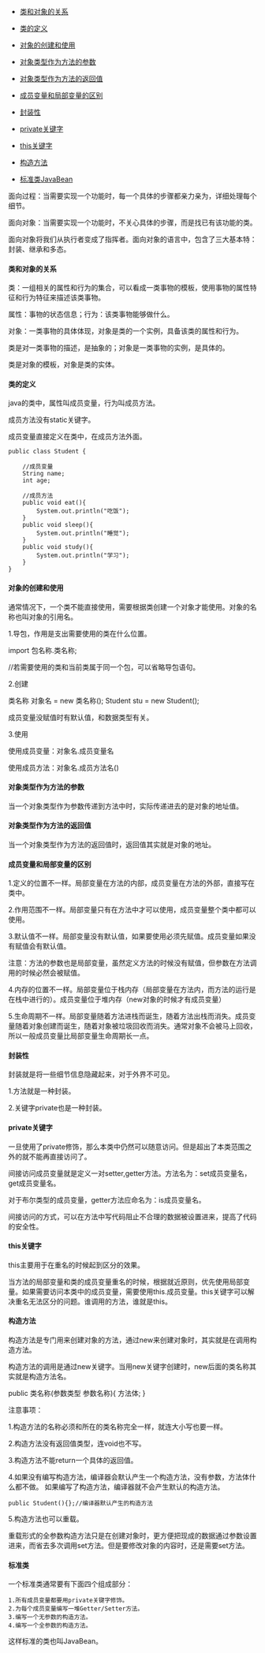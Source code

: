 - [类和对象的关系](#类和对象的关系)
- [类的定义](#类的定义)
- [对象的创建和使用](#对象的创建和使用)
- [对象类型作为方法的参数](#对象类型作为方法的参数)
- [对象类型作为方法的返回值](#对象类型作为方法的返回值)
- [成员变量和局部变量的区别](#成员变量和局部变量的区别)

- [封装性](#封装性)
- [private关键字](#private关键字)
- [this关键字](#this关键字)
- [构造方法](#构造方法)
- [标准类JavaBean](#标准类)


面向过程：当需要实现一个功能时，每一个具体的步骤都亲力亲为，详细处理每个细节。

面向对象：当需要实现一个功能时，不关心具体的步骤，而是找已有该功能的类。

面向对象将我们从执行者变成了指挥者。面向对象的语言中，包含了三大基本特：封装、继承和多态。

#### 类和对象的关系

类：一组相关的属性和行为的集合，可以看成一类事物的模板，使用事物的属性特征和行为特征来描述该类事物。

属性：事物的状态信息；行为：该类事物能够做什么。

对象：一类事物的具体体现，对象是类的一个实例，具备该类的属性和行为。

类是对一类事物的描述，是抽象的；对象是一类事物的实例，是具体的。

类是对象的模板，对象是类的实体。

#### 类的定义

java的类中，属性叫成员变量，行为叫成员方法。

成员方法没有static关键字。

成员变量直接定义在类中，在成员方法外面。

```
public class Student {

    //成员变量
    String name;
    int age;

    //成员方法
    public void eat(){
        System.out.println("吃饭");
    }
    public void sleep(){
        System.out.println("睡觉");
    }
    public void study(){
        System.out.println("学习");
    }
}

```

#### 对象的创建和使用

通常情况下，一个类不能直接使用，需要根据类创建一个对象才能使用。对象的名称也叫对象的引用名。

1.导包，作用是支出需要使用的类在什么位置。

import 包名称.类名称;

//若需要使用的类和当前类属于同一个包，可以省略导包语句。

2.创建

类名称 对象名 = new 类名称();
Student stu = new Student();

成员变量没赋值时有默认值，和数据类型有关。

3.使用

使用成员变量：对象名.成员变量名

使用成员方法：对象名.成员方法名()

#### 对象类型作为方法的参数

当一个对象类型作为参数传递到方法中时，实际传递进去的是对象的地址值。

#### 对象类型作为方法的返回值

当一个对象类型作为方法的返回值时，返回值其实就是对象的地址。

#### 成员变量和局部变量的区别

1.定义的位置不一样。局部变量在方法的内部，成员变量在方法的外部，直接写在类中。

2.作用范围不一样。局部变量只有在方法中才可以使用，成员变量整个类中都可以使用。

3.默认值不一样。局部变量没有默认值，如果要使用必须先赋值。成员变量如果没有赋值会有默认值。

注意：方法的参数也是局部变量，虽然定义方法的时候没有赋值，但参数在方法调用的时候必然会被赋值。

4.内存的位置不一样。局部变量位于栈内存（局部变量在方法内，而方法的运行是在栈中进行的）。成员变量位于堆内存（new对象的时候才有成员变量）

5.生命周期不一样。局部变量随着方法进栈而诞生，随着方法出栈而消失。成员变量随着对象创建而诞生，随着对象被垃圾回收而消失。通常对象不会被马上回收，所以一般成员变量比局部变量生命周期长一点。

#### 封装性

封装就是将一些细节信息隐藏起来，对于外界不可见。

1.方法就是一种封装。

2.关键字private也是一种封装。

#### private关键字

一旦使用了private修饰，那么本类中仍然可以随意访问。但是超出了本类范围之外的就不能再直接访问了。

间接访问成员变量就是定义一对setter,getter方法。方法名为：set成员变量名，get成员变量名。

对于布尔类型的成员变量，getter方法应命名为：is成员变量名。

间接访问的方式，可以在方法中写代码阻止不合理的数据被设置进来，提高了代码的安全性。

#### this关键字

this主要用于在重名的时候起到区分的效果。

当方法的局部变量和类的成员变量重名的时候，根据就近原则，优先使用局部变量。如果需要访问本类中的成员变量，需要使用this.成员变量。this关键字可以解决重名无法区分的问题。谁调用的方法，谁就是this。

#### 构造方法

构造方法是专门用来创建对象的方法，通过new来创建对象时，其实就是在调用构造方法。

构造方法的调用是通过new关键字。当用new关键字创建时，new后面的类名称其实就是构造方法名。

public 类名称(参数类型 参数名称){
    方法体;
}

注意事项：

1.构造方法的名称必须和所在的类名称完全一样，就连大小写也要一样。

2.构造方法没有返回值类型，连void也不写。

3.构造方法不能return一个具体的返回值。

4.如果没有编写构造方法，编译器会默认产生一个构造方法，没有参数，方法体什么都不做。
如果编写了构造方法，编译器就不会产生默认的构造方法。
```
public Student(){};//编译器默认产生的构造方法
```

5.构造方法也可以重载。

重载形式的全参数构造方法只是在创建对象时，更方便把现成的数据通过参数设置进来，而省去多次调用set方法。但是要修改对象的内容时，还是需要set方法。

#### 标准类

一个标准类通常要有下面四个组成部分：
```
1.所有成员变量都要用private关键字修饰。
2.为每个成员变量编写一堆Getter/Setter方法。
3.编写一个无参数的构造方法。
4.编写一个全参数的构造方法。
```
这样标准的类也叫JavaBean。
